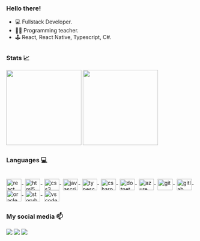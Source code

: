### Hello there!


- 💻 Fullstack Developer.
- 👨‍🏫 Programming teacher.
- 🕹️ React, React Native, Typescript, C#.

##

### Stats 📈
<div>
  <img align="center" height="200" src="https://github-readme-stats.vercel.app/api?username=rafaelkasper&show_icons=true&include_all_commits=true&rank_icon=github&theme=holi&card_width=320"/>
  <img align="center" height="200" src="https://github-readme-stats.vercel.app/api/top-langs/?username=rafaelkasper&layout=compact&theme=holi&hide=hack,php,java,starlark,objective-c,ruby,css&card_width=320"/>
</div>

  ##
  
  ### Languages 💻
    
  <div style="display: inline_block"><br>
    <img align="center" alt="react" height="30" width="40" src="https://cdn.jsdelivr.net/gh/devicons/devicon@latest/icons/react/react-original.svg" />-
    <img align="center" alt="html5" height="30" width="40" src="https://cdn.jsdelivr.net/gh/devicons/devicon/icons/html5/html5-original.svg">-
    <img align="center" alt="css3" height="30" width="40" src="https://cdn.jsdelivr.net/gh/devicons/devicon/icons/css3/css3-original.svg">- 
    <img align="center" alt="javascript" height="30" width="40" src="https://cdn.jsdelivr.net/gh/devicons/devicon/icons/javascript/javascript-original.svg">-
    <img align="center" alt="typescript" height="30" width="40" src="https://cdn.jsdelivr.net/gh/devicons/devicon@latest/icons/typescript/typescript-original.svg" />-
    <img align="center" alt="csharp" height="30" width="40" src="https://cdn.jsdelivr.net/gh/devicons/devicon@latest/icons/csharp/csharp-original.svg" />-
    <img align="center" alt="dotnet" height="30" width="40" src="https://cdn.jsdelivr.net/gh/devicons/devicon@latest/icons/dotnetcore/dotnetcore-original.svg" />-    
    <img align="center" alt="azure" height="30" width="40" src="https://cdn.jsdelivr.net/gh/devicons/devicon@latest/icons/azuredevops/azuredevops-original.svg" />-
    <img align="center" alt="git" height="30" width="40" src="https://cdn.jsdelivr.net/gh/devicons/devicon/icons/git/git-original.svg">-
    <img align="center" alt="gitlab" height="30" width="40" src="https://cdn.jsdelivr.net/gh/devicons/devicon@latest/icons/gitlab/gitlab-original.svg" />-
    <img align="center" alt="oracle" height="30" width="40" src="https://cdn.jsdelivr.net/gh/devicons/devicon@latest/icons/oracle/oracle-original.svg" />-
    <img align="center" alt="storybook" height="30" width="40" src="https://cdn.jsdelivr.net/gh/devicons/devicon@latest/icons/storybook/storybook-original.svg" />-
    <img align="center" alt="vscode" height="30" width="40" src="https://cdn.jsdelivr.net/gh/devicons/devicon@latest/icons/vscode/vscode-original.svg" />        
</div>

 ##

### My social media 📫
<div>
  <a href="https://www.linkedin.com/in/rafael-kasper-08288584" target="_blank"><img src="https://img.shields.io/badge/LinkedIn-0077B5?style=for-the-badge&logo=linkedin&logoColor=white" target="_blank"></a>
  <a href="mailto:prof.rafaelkasper@gmail.com" target="_blank"><img src="https://img.shields.io/badge/Gmail-D14836?style=for-the-badge&logo=gmail&logoColor=white" target="_blank"></a>
  <a href="https://www.instagram.com/rafaelkasper" target="_blank"><img src="https://img.shields.io/badge/Instagram-E4405F?style=for-the-badge&logo=instagram&logoColor=white" target="_blank"></a>
</div>
 

